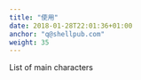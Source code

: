 ```yaml
---
title: "使用"
date: 2018-01-28T22:01:36+01:00
anchor: "q@shellpub.com"
weight: 35
---
```


List of main characters
